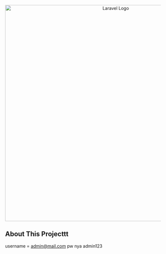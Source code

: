 <p align="center"><a href="https://laravel.com" target="_blank"><img src="public/assets/img/landingpage.PNG" width="700" alt="Laravel Logo"></a></p>

## About This Projecttt
username = admin@mail.com pw nya admin123 